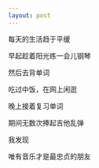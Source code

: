 ```yaml
---
layout: post
---
```

每天的生活趋于平缓

早起趁着阳光练一会儿钢琴

然后去背单词

吃过中饭，在网上闲逛

晚上接着复习单词

期间无数次捧起吉他乱弹

我发现

唯有音乐才是最忠贞的朋友